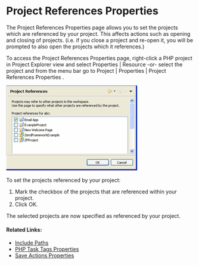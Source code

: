 # Project References Properties

<!--context:project_references_properties-->

The Project References Properties page allows you to set the projects which are referenced by your project. This affects actions such as opening and closing of projects. (i.e. if you close a project and re-open it, you will be prompted to also open the projects which it references.)

To access the Project References Properties page, right-click a PHP project in Project Explorer view and select Properties | Resource -or- select the project and from the menu bar go to Project | Properties | Project References Properties .

![properties_project_references.gif](images/properties_project_references.gif "properties_project_references.gif")

<!--ref-start-->

To set the projects referenced by your project:

 1. Mark the checkbox of the projects that are referenced within your project.
 2. Click OK.

The selected projects are now specified as referenced by your project.

<!--ref-end-->

<!--links-start-->

#### Related Links:

 * [Include Paths](../../016-concepts/144-include_paths.md)
 * [PHP Task Tags Properties](064-php_task_tags_properties.md)
 * [Save Actions Properties](096-editor/008-save_actions_properties.md)

<!--links-end-->
